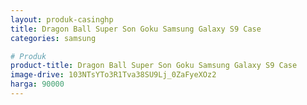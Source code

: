 ```yaml
---
layout: produk-casinghp
title: Dragon Ball Super Son Goku Samsung Galaxy S9 Case
categories: samsung

# Produk
product-title: Dragon Ball Super Son Goku Samsung Galaxy S9 Case
image-drive: 103NTsYTo3R1Tva38SU9Lj_0ZaFyeXOz2
harga: 90000
---
```

